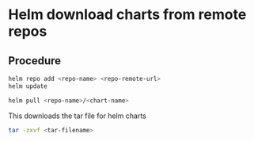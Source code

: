 # Helm download charts from remote repos

## Procedure

```bash
helm repo add <repo-name> <repo-remote-url>
helm update

helm pull <repo-name>/<chart-name>
```

This downloads the tar file for helm charts

```bash
tar -zxvf <tar-filename>
```
